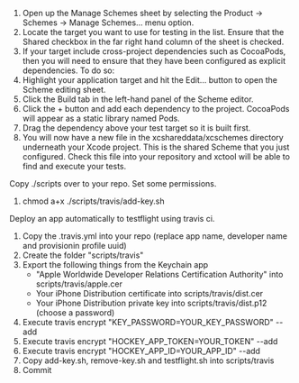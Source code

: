 1. Open up the Manage Schemes sheet by selecting the Product → Schemes → Manage Schemes… menu option.
2. Locate the target you want to use for testing in the list. Ensure that the Shared checkbox in the far right hand column of the sheet is checked.
3. If your target include cross-project dependencies such as CocoaPods, then you will need to ensure that they have been configured as explicit dependencies. To do so:
4. Highlight your application target and hit the Edit… button to open the Scheme editing sheet.
5. Click the Build tab in the left-hand panel of the Scheme editor.
6. Click the + button and add each dependency to the project. CocoaPods will appear as a static library named Pods.
7. Drag the dependency above your test target so it is built first.
8. You will now have a new file in the xcshareddata/xcschemes directory underneath your Xcode project. This is the shared Scheme that you just configured. Check this file into your repository and xctool will be able to find and execute your tests.

Copy ./scripts over to your repo. Set some permissions.

1. chmod a+x ./scripts/travis/add-key.sh

Deploy an app automatically to testflight using travis ci.

1. Copy the .travis.yml into your repo (replace app name, developer name and provisionin profile uuid)
2. Create the folder "scripts/travis"
3. Export the following things from the Keychain app
    * "Apple Worldwide Developer Relations Certification Authority" into scripts/travis/apple.cer
    * Your iPhone Distribution certificate into scripts/travis/dist.cer
    * Your iPhone Distribution private key into scripts/travis/dist.p12 (choose a password)
4. Execute travis encrypt "KEY_PASSWORD=YOUR_KEY_PASSWORD" --add
5. Execute travis encrypt "HOCKEY_APP_TOKEN=YOUR_TOKEN" --add
6. Execute travis encrypt "HOCKEY_APP_ID=YOUR_APP_ID" --add
7. Copy add-key.sh, remove-key.sh and testflight.sh into scripts/travis
8. Commit

